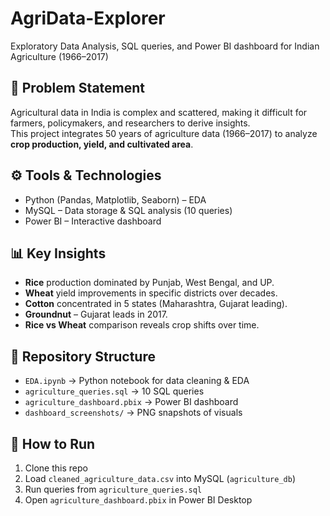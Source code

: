 # AgriData-Explorer
Exploratory Data Analysis, SQL queries, and Power BI dashboard for Indian Agriculture (1966–2017)
## 📌 Problem Statement
Agricultural data in India is complex and scattered, making it difficult for farmers, policymakers, and researchers to derive insights.  
This project integrates 50 years of agriculture data (1966–2017) to analyze **crop production, yield, and cultivated area**.

## ⚙️ Tools & Technologies
- Python (Pandas, Matplotlib, Seaborn) – EDA
- MySQL – Data storage & SQL analysis (10 queries)
- Power BI – Interactive dashboard

## 📊 Key Insights
- **Rice** production dominated by Punjab, West Bengal, and UP.
- **Wheat** yield improvements in specific districts over decades.
- **Cotton** concentrated in 5 states (Maharashtra, Gujarat leading).
- **Groundnut** – Gujarat leads in 2017.
- **Rice vs Wheat** comparison reveals crop shifts over time.

## 📂 Repository Structure
- `EDA.ipynb` → Python notebook for data cleaning & EDA
- `agriculture_queries.sql` → 10 SQL queries
- `agriculture_dashboard.pbix` → Power BI dashboard
- `dashboard_screenshots/` → PNG snapshots of visuals

## 🚀 How to Run
1. Clone this repo
2. Load `cleaned_agriculture_data.csv` into MySQL (`agriculture_db`)
3. Run queries from `agriculture_queries.sql`
4. Open `agriculture_dashboard.pbix` in Power BI Desktop

